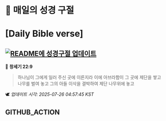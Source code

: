 # 🙏 매일의 성경 구절
# [Daily Bible verse]
## [![README에 성경구절 업데이트](https://github.com/DONGSUKA/first_test/actions/workflows/update-readme-bible.yml/badge.svg)](https://github.com/DONGSUKA/first_test/actions/workflows/update-readme-bible.yml)
<!-- START_BIBLE_VERSE -->
📖 **창세기 22:9**
> 하나님이 그에게 일러 주신 곳에 이른지라 이에 아브라함이 그 곳에 제단을 쌓고 나무를 벌여 놓고 그의 아들 이삭을 결박하여 제단 나무위에 놓고

🕊️ _업데이트 시각: 2025-07-26 04:57:45 KST_
  <!-- END_BIBLE_VERSE -->
## GITHUB_ACTION
